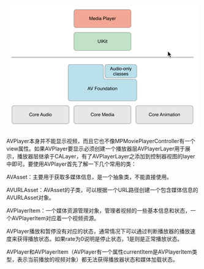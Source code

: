 #### ![](/assets/662664-a099366edaedfdd0.png)

AVPlayer本身并不能显示视频，而且它也不像MPMoviePlayerController有一个view属性。如果AVPlayer要显示必须创建一个播放器层AVPlayerLayer用于展示，播放器层继承于CALayer，有了AVPlayerLayer之添加到控制器视图的layer中即可。要使用AVPlayer首先了解一下几个常用的类：

AVAsset：主要用于获取多媒体信息，是一个抽象类，不能直接使用。

AVURLAsset：AVAsset的子类，可以根据一个URL路径创建一个包含媒体信息的AVURLAsset对象。

AVPlayerItem：一个媒体资源管理对象，管理者视频的一些基本信息和状态，一个AVPlayerItem对应着一个视频资源。

AVPlayer播放和暂停没有对应的状态，通常情况下可以通过判断播放器的播放速度来获得播放状态。如果rate为0说明是停止状态，1是则是正常播放状态。

AVPlayer和AVPlayerItem（AVPlayer有一个属性currentItem是AVPlayerItem类型，表示当前播放的视频对象）都无法获得播放器状态和媒体加载状态。

